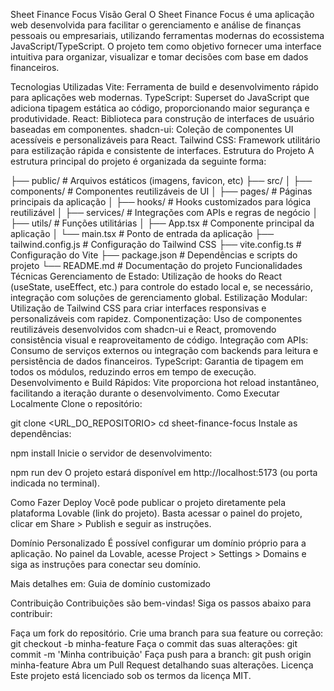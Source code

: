Sheet Finance Focus
Visão Geral
O Sheet Finance Focus é uma aplicação web desenvolvida para facilitar o gerenciamento e análise de finanças pessoais ou empresariais, utilizando ferramentas modernas do ecossistema JavaScript/TypeScript. O projeto tem como objetivo fornecer uma interface intuitiva para organizar, visualizar e tomar decisões com base em dados financeiros.

Tecnologias Utilizadas
Vite: Ferramenta de build e desenvolvimento rápido para aplicações web modernas.
TypeScript: Superset do JavaScript que adiciona tipagem estática ao código, proporcionando maior segurança e produtividade.
React: Biblioteca para construção de interfaces de usuário baseadas em componentes.
shadcn-ui: Coleção de componentes UI acessíveis e personalizáveis para React.
Tailwind CSS: Framework utilitário para estilização rápida e consistente de interfaces.
Estrutura do Projeto
A estrutura principal do projeto é organizada da seguinte forma:

├── public/                 # Arquivos estáticos (imagens, favicon, etc)
├── src/
│   ├── components/         # Componentes reutilizáveis de UI
│   ├── pages/              # Páginas principais da aplicação
│   ├── hooks/              # Hooks customizados para lógica reutilizável
│   ├── services/           # Integrações com APIs e regras de negócio
│   ├── utils/              # Funções utilitárias
│   ├── App.tsx             # Componente principal da aplicação
│   └── main.tsx            # Ponto de entrada da aplicação
├── tailwind.config.js      # Configuração do Tailwind CSS
├── vite.config.ts          # Configuração do Vite
├── package.json            # Dependências e scripts do projeto
└── README.md               # Documentação do projeto
Funcionalidades Técnicas
Gerenciamento de Estado: Utilização de hooks do React (useState, useEffect, etc.) para controle do estado local e, se necessário, integração com soluções de gerenciamento global.
Estilização Modular: Utilização de Tailwind CSS para criar interfaces responsivas e personalizáveis com rapidez.
Componentização: Uso de componentes reutilizáveis desenvolvidos com shadcn-ui e React, promovendo consistência visual e reaproveitamento de código.
Integração com APIs: Consumo de serviços externos ou integração com backends para leitura e persistência de dados financeiros.
TypeScript: Garantia de tipagem em todos os módulos, reduzindo erros em tempo de execução.
Desenvolvimento e Build Rápidos: Vite proporciona hot reload instantâneo, facilitando a iteração durante o desenvolvimento.
Como Executar Localmente
Clone o repositório:

git clone <URL_DO_REPOSITORIO>
cd sheet-finance-focus
Instale as dependências:

npm install
Inicie o servidor de desenvolvimento:

npm run dev
O projeto estará disponível em http://localhost:5173 (ou porta indicada no terminal).

Como Fazer Deploy
Você pode publicar o projeto diretamente pela plataforma Lovable (link do projeto). Basta acessar o painel do projeto, clicar em Share > Publish e seguir as instruções.

Domínio Personalizado
É possível configurar um domínio próprio para a aplicação. No painel da Lovable, acesse Project > Settings > Domains e siga as instruções para conectar seu domínio.

Mais detalhes em: Guia de domínio customizado

Contribuição
Contribuições são bem-vindas! Siga os passos abaixo para contribuir:

Faça um fork do repositório.
Crie uma branch para sua feature ou correção: git checkout -b minha-feature
Faça o commit das suas alterações: git commit -m 'Minha contribuição'
Faça push para a branch: git push origin minha-feature
Abra um Pull Request detalhando suas alterações.
Licença
Este projeto está licenciado sob os termos da licença MIT.
